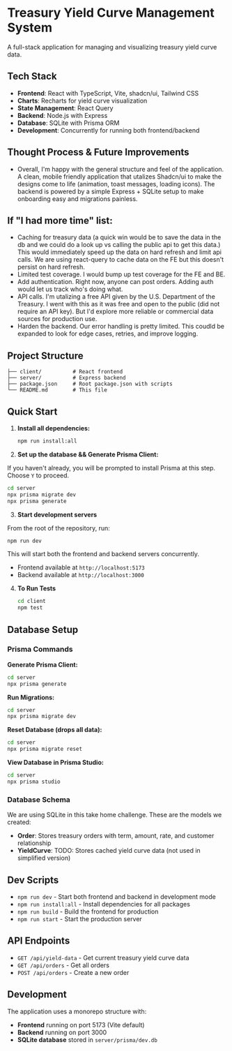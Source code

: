 # Treasury Yield Curve Management System

A full-stack application for managing and visualizing treasury yield curve data.

## Tech Stack

- **Frontend**: React with TypeScript, Vite, shadcn/ui, Tailwind CSS
- **Charts**: Recharts for yield curve visualization
- **State Management**: React Query
- **Backend**: Node.js with Express
- **Database**: SQLite with Prisma ORM
- **Development**: Concurrently for running both frontend/backend

## Thought Process & Future Improvements
- Overall, I'm happy with the general structure and feel of the application. A clean, mobile friendly application that utalizes Shadcn/ui to make the designs come to life (animation, toast messages, loading icons). The backend is powered by a simple Express + SQLite setup to make onboarding easy and migrations painless.

## If "I had more time" list:
- Caching for treasury data (a quick win would be to save the data in the db and we could do a look up vs calling the public api to get this data.) This would immediately speed up the data on hard refresh and limit api calls. We are using react-query to cache data on the FE but this doesn't persist on hard refresh. 
- Limited test coverage. I would bump up test coverage for the FE and BE.
- Add authentication. Right now, anyone can post orders. Adding auth would let us track who's doing what.
- API calls. I'm utalizing a free API given by the U.S. Department of the Treasury. I went with this as it was free and open to the public (did not require an API key). But I'd explore more reliable or commercial data sources for production use.
- Harden the backend. Our error handling is pretty limited. This coudld be expanded to look for edge cases, retries, and improve logging.

## Project Structure

```
├── client/          # React frontend
├── server/          # Express backend
├── package.json     # Root package.json with scripts
└── README.md        # This file
```

## Quick Start

1. **Install all dependencies:**
   ```bash
   npm run install:all
   ```

2. **Set up the database && Generate Prisma Client:**

If you haven't already, you will be prompted to install Prisma at this step. Choose `Y` to proceed.
   ```bash
   cd server
   npx prisma migrate dev
   npx prisma generate
   ```

3. **Start development servers**

From the root of the repository, run:
   ```bash
   npm run dev
   ```
   
This will start both the frontend and backend servers concurrently.

- Frontend available at `http://localhost:5173`
- Backend available at `http://localhost:3000`

4. **To Run Tests**
   ```bash
   cd client
   npm test
   ```

## Database Setup

### Prisma Commands

**Generate Prisma Client:**
```bash
cd server
npx prisma generate
```

**Run Migrations:**
```bash
cd server
npx prisma migrate dev
```

**Reset Database (drops all data):**
```bash
cd server
npx prisma migrate reset
```

**View Database in Prisma Studio:**
```bash
cd server
npx prisma studio
```

### Database Schema

We are using SQLite in this take home challenge. These are the models we created:
- **Order**: Stores treasury orders with term, amount, rate, and customer relationship
- **YieldCurve**: TODO: Stores cached yield curve data (not used in simplified version) 

## Dev Scripts

- `npm run dev` - Start both frontend and backend in development mode
- `npm run install:all` - Install dependencies for all packages
- `npm run build` - Build the frontend for production
- `npm run start` - Start the production server

## API Endpoints

- `GET /api/yield-data` - Get current treasury yield curve data
- `GET /api/orders` - Get all orders
- `POST /api/orders` - Create a new order

## Development

The application uses a monorepo structure with:
- **Frontend** running on port 5173 (Vite default)
- **Backend** running on port 3000
- **SQLite database** stored in `server/prisma/dev.db` 